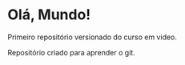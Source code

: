 # Olá, Mundo!
 Primeiro repositório versionado do curso em video.
 
 Repositório criado para aprender o git.
